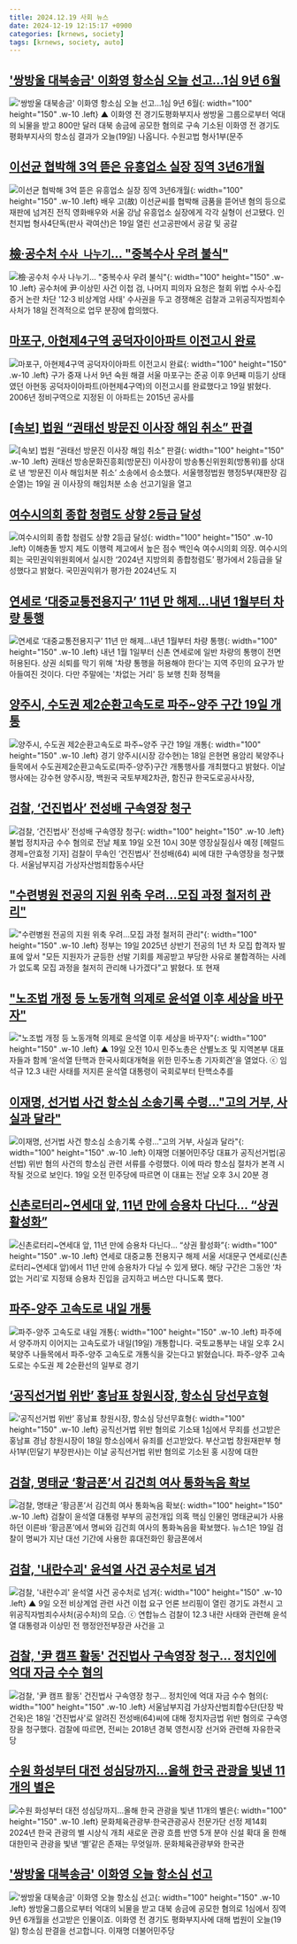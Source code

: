 ```yaml
---
title: 2024.12.19 사회 뉴스
date: 2024-12-19 12:15:17 +0900
categories: [krnews, society]
tags: [krnews, society, auto]
---
```

## ['쌍방울 대북송금' 이화영 항소심 오늘 선고…1심 9년 6월](https://n.news.naver.com/mnews/article/055/0001216611)

!['쌍방울 대북송금' 이화영 항소심 오늘 선고…1심 9년 6월](https://mimgnews.pstatic.net/image/origin/055/2024/12/19/1216611.jpg?type=nf220_150){: width="100" height="150" .w-10 .left}
▲ 이화영 전 경기도평화부지사 쌍방울 그룹으로부터 억대의 뇌물을 받고 800만 달러 대북 송금에 공모한 혐의로 구속 기소된 이화영 전 경기도 평화부지사의 항소심 결과가 오늘(19일) 나옵니다. 수원고법 형사1부(문주

## [이선균 협박해 3억 뜯은 유흥업소 실장 징역 3년6개월](https://n.news.naver.com/mnews/article/003/0012971192)

![이선균 협박해 3억 뜯은 유흥업소 실장 징역 3년6개월](https://mimgnews.pstatic.net/image/origin/003/2024/12/19/12971192.jpg?type=nf220_150){: width="100" height="150" .w-10 .left}
배우 고(故) 이선균씨를 협박해 금품을 뜯어낸 혐의 등으로 재판에 넘겨진 전직 영화배우와 서울 강남 유흥업소 실장에게 각각 실형이 선고됐다. 인천지법 형사4단독(판사 곽여산)은 19일 열린 선고공판에서 공갈 및 공갈

## [檢·공수처 `수사 나누기`… "중복수사 우려 불식"](https://n.news.naver.com/mnews/article/029/0002923887)

![檢·공수처 `수사 나누기`… "중복수사 우려 불식"](https://mimgnews.pstatic.net/image/origin/029/2024/12/18/2923887.jpg?type=nf220_150){: width="100" height="150" .w-10 .left}
공수처에 尹·이상민 사건 이첩 검, 나머지 피의자 요청은 철회 위법 수사·수집 증거 논란 차단 '12·3 비상계엄 사태' 수사권을 두고 경쟁해온 검찰과 고위공직자범죄수사처가 18일 전격적으로 업무 분장에 합의했다.

## [마포구, 아현제4구역 공덕자이아파트 이전고시 완료](https://n.news.naver.com/mnews/article/001/0015115288)

![마포구, 아현제4구역 공덕자이아파트 이전고시 완료](https://mimgnews.pstatic.net/image/origin/001/2024/12/19/15115288.jpg?type=nf220_150){: width="100" height="150" .w-10 .left}
구가 중재 나서 9년 숙원 해결 서울 마포구는 준공 이후 9년째 미등기 상태였던 아현동 공덕자이아파트(아현제4구역)의 이전고시를 완료했다고 19일 밝혔다. 2006년 정비구역으로 지정된 이 아파트는 2015년 공사를

## [[속보] 법원 “권태선 방문진 이사장 해임 취소” 판결](https://n.news.naver.com/mnews/article/028/0002722595)

![[속보] 법원 “권태선 방문진 이사장 해임 취소” 판결](https://mimgnews.pstatic.net/image/origin/028/2024/12/19/2722595.jpg?type=nf220_150){: width="100" height="150" .w-10 .left}
권태선 방송문화진흥회(방문진) 이사장이 방송통신위원회(방통위)를 상대로 낸 ‘방문진 이사 해임처분 취소’ 소송에서 승소했다. 서울행정법원 행정5부(재판장 김순열)는 19일 권 이사장의 해임처분 소송 선고기일을 열고

## [여수시의회 종합 청렴도 상향 2등급 달성](https://n.news.naver.com/mnews/article/016/0002404819)

![여수시의회 종합 청렴도 상향 2등급 달성](https://mimgnews.pstatic.net/image/origin/016/2024/12/19/2404819.jpg?type=nf220_150){: width="100" height="150" .w-10 .left}
이해충돌 방지 제도 이행력 제고에서 높은 점수 백인숙 여수시의회 의장. 여수시의회는 국민권익위원회에서 실시한 ‘2024년 지방의회 종합청렴도’ 평가에서 2등급을 달성했다고 밝혔다. 국민권익위가 평가한 2024년도 지

## [연세로 ‘대중교통전용지구’ 11년 만 해제…내년 1월부터 차량 통행](https://n.news.naver.com/mnews/article/029/0002923981)

![연세로 ‘대중교통전용지구’ 11년 만 해제…내년 1월부터 차량 통행](https://mimgnews.pstatic.net/image/origin/029/2024/12/19/2923981.jpg?type=nf220_150){: width="100" height="150" .w-10 .left}
내년 1월 1일부터 신촌 연세로에 일반 차량의 통행이 전면 허용된다. 상권 쇠퇴를 막기 위해 '차량 통행을 허용해야 한다'는 지역 주민의 요구가 받아들여진 것이다. 다만 주말에는 '차없는 거리' 등 보행 친화 정책을

## [양주시, 수도권 제2순환고속도로 파주~양주 구간 19일 개통](https://n.news.naver.com/mnews/article/277/0005519750)

![양주시, 수도권 제2순환고속도로 파주~양주 구간 19일 개통](https://mimgnews.pstatic.net/image/origin/277/2024/12/18/5519750.jpg?type=nf220_150){: width="100" height="150" .w-10 .left}
경기 양주시(시장 강수현)는 18일 은현면 용암리 북양주나들목에서 수도권제2순환고속도로(파주-양주)구간 개통행사를 개최했다고 밝혔다. 이날 행사에는 강수현 양주시장, 백원국 국토부제2차관, 함진규 한국도로공사사장,

## [검찰, ‘건진법사’ 전성배 구속영장 청구](https://n.news.naver.com/mnews/article/016/0002404512)

![검찰, ‘건진법사’ 전성배 구속영장 청구](https://mimgnews.pstatic.net/image/origin/016/2024/12/18/2404512.jpg?type=nf220_150){: width="100" height="150" .w-10 .left}
불법 정치자금 수수 혐의로 전날 체포 19일 오전 10시 30분 영장실질심사 예정 [헤럴드경제=안효정 기자] 검찰이 무속인 ‘건진법사’ 전성배(64) 씨에 대한 구속영장을 청구했다. 서울남부지검 가상자산범죄합동수사단

## ["수련병원 전공의 지원 위축 우려…모집 과정 철저히 관리"](https://n.news.naver.com/mnews/article/421/0007976775)

!["수련병원 전공의 지원 위축 우려…모집 과정 철저히 관리"](https://mimgnews.pstatic.net/image/origin/421/2024/12/19/7976775.jpg?type=nf220_150){: width="100" height="150" .w-10 .left}
정부는 19일 2025년 상반기 전공의 1년 차 모집 합격자 발표에 앞서 "모든 지원자가 균등한 선발 기회를 제공받고 부당한 사유로 불합격하는 사례가 없도록 모집 과정을 철저히 관리해 나가겠다"고 밝혔다. 또 현재

## ["노조법 개정 등 노동개혁 의제로 윤석열 이후 세상을 바꾸자"](https://n.news.naver.com/mnews/article/047/0002456912)

!["노조법 개정 등 노동개혁 의제로 윤석열 이후 세상을 바꾸자"](https://mimgnews.pstatic.net/image/origin/047/2024/12/19/2456912.jpg?type=nf220_150){: width="100" height="150" .w-10 .left}
▲ 19일 오전 10시 민주노총은 산별노조 및 지역본부 대표자들과 함께 ‘윤석열 탄핵과 한국사회대개혁을 위한 민주노총 기자회견’을 열었다. ⓒ 임석규 12.3 내란 사태를 저지른 윤석열 대통령이 국회로부터 탄핵소추를

## [이재명, 선거법 사건 항소심 소송기록 수령…"고의 거부, 사실과 달라"](https://n.news.naver.com/mnews/article/119/0002905900)

![이재명, 선거법 사건 항소심 소송기록 수령…"고의 거부, 사실과 달라"](https://mimgnews.pstatic.net/image/origin/119/2024/12/19/2905900.jpg?type=nf220_150){: width="100" height="150" .w-10 .left}
이재명 더불어민주당 대표가 공직선거법(공선법) 위반 혐의 사건의 항소심 관련 서류를 수령했다. 이에 따라 항소심 절차가 본격 시작될 것으로 보인다. 19일 오전 민주당에 따르면 이 대표는 전날 오후 3시 20분 경

## [신촌로터리~연세대 앞, 11년 만에 승용차 다닌다… “상권 활성화”](https://n.news.naver.com/mnews/article/366/0001041300)

![신촌로터리~연세대 앞, 11년 만에 승용차 다닌다… “상권 활성화”](https://mimgnews.pstatic.net/image/origin/366/2024/12/19/1041300.jpg?type=nf220_150){: width="100" height="150" .w-10 .left}
연세로 대중교통 전용지구 해제 서울 서대문구 연세로(신촌로터리~연세대 앞)에서 11년 만에 승용차가 다닐 수 있게 됐다. 해당 구간은 그동안 ‘차 없는 거리’로 지정돼 승용차 진입을 금지하고 버스만 다니도록 했다.

## [파주-양주 고속도로 내일 개통](https://n.news.naver.com/mnews/article/056/0011859539)

![파주-양주 고속도로 내일 개통](https://mimgnews.pstatic.net/image/origin/056/2024/12/18/11859539.jpg?type=nf220_150){: width="100" height="150" .w-10 .left}
파주에서 양주까지 이어지는 고속도로가 내일(19일) 개통합니다. 국토교통부는 내일 오후 2시 북양주 나들목에서 파주-양주 고속도로 개통식을 갖는다고 밝혔습니다. 파주-양주 고속도로는 수도권 제 2순환선의 일부로 경기

## [‘공직선거법 위반’ 홍남표 창원시장, 항소심 당선무효형](https://n.news.naver.com/mnews/article/011/0004429507)

![‘공직선거법 위반’ 홍남표 창원시장, 항소심 당선무효형](https://mimgnews.pstatic.net/image/origin/011/2024/12/18/4429507.jpg?type=nf220_150){: width="100" height="150" .w-10 .left}
공직선거법 위반 혐의로 기소돼 1심에서 무죄를 선고받은 홍남표 경남 창원시장이 18일 항소심에서 유죄를 선고받았다. 부산고법 창원재판부 형사1부(민달기 부장판사)는 이날 공직선거법 위반 혐의로 기소된 홍 시장에 대한

## [검찰, 명태균 ‘황금폰’서 김건희 여사 통화녹음 확보](https://n.news.naver.com/mnews/article/014/0005284642)

![검찰, 명태균 ‘황금폰’서 김건희 여사 통화녹음 확보](https://mimgnews.pstatic.net/image/origin/014/2024/12/19/5284642.jpg?type=nf220_150){: width="100" height="150" .w-10 .left}
검찰이 윤석열 대통령 부부의 공천개입 의혹 핵심 인물인 명태균씨가 사용하던 이른바 ‘황금폰’에서 명씨와 김건희 여사의 통화녹음을 확보했다. 뉴스1은 19일 검찰이 명씨가 지난 대선 기간에 사용한 휴대전화인 황금폰에서

## [검찰, '내란수괴' 윤석열 사건 공수처로 넘겨](https://n.news.naver.com/mnews/article/047/0002456802)

![검찰, '내란수괴' 윤석열 사건 공수처로 넘겨](https://mimgnews.pstatic.net/image/origin/047/2024/12/18/2456802.jpg?type=nf220_150){: width="100" height="150" .w-10 .left}
▲ 9일 오전 비상계엄 관련 사건 이첩 요구 언론 브리핑이 열린 경기도 과천시 고위공직자범죄수사처(공수처)의 모습. ⓒ 연합뉴스 검찰이 12.3 내란 사태와 관련해 윤석열 대통령과 이상민 전 행정안전부장관 사건을 고

## [검찰, '尹 캠프 활동' 건진법사 구속영장 청구... 정치인에 억대 자금 수수 혐의](https://n.news.naver.com/mnews/article/469/0000839514)

![검찰, '尹 캠프 활동' 건진법사 구속영장 청구... 정치인에 억대 자금 수수 혐의](https://mimgnews.pstatic.net/image/origin/469/2024/12/18/839514.jpg?type=nf220_150){: width="100" height="150" .w-10 .left}
서울남부지검 가상자산범죄합수단(단장 박건욱)은 18일 '건진법사'로 알려진 전성배(64)씨에 대해 정치자금법 위반 혐의로 구속영장을 청구했다. 검찰에 따르면, 전씨는 2018년 경북 영천시장 선거와 관련해 자유한국당

## [수원 화성부터 대전 성심당까지…올해 한국 관광을 빛낸 11개의 별은](https://n.news.naver.com/mnews/article/009/0005416182)

![수원 화성부터 대전 성심당까지…올해 한국 관광을 빛낸 11개의 별은](https://mimgnews.pstatic.net/image/origin/009/2024/12/19/5416182.jpg?type=nf220_150){: width="100" height="150" .w-10 .left}
문화체육관광부·한국관광공사 전문가단 선정 제14회 2024년 한국 관광의 별 시상식 개최 새로운 관광 흐름 반영 5개 분야 신설 확대 올 한해 대한민국 관광을 빛낸 ‘별’같은 존재는 무엇일까. 문화체육관광부와 한국관

## ['쌍방울 대북송금' 이화영 오늘 항소심 선고](https://n.news.naver.com/mnews/article/057/0001861518)

!['쌍방울 대북송금' 이화영 오늘 항소심 선고](https://mimgnews.pstatic.net/image/origin/057/2024/12/19/1861518.jpg?type=nf220_150){: width="100" height="150" .w-10 .left}
쌍방울그룹으로부터 억대의 뇌물을 받고 대북 송금에 공모한 혐의로 1심에서 징역 9년 6개월을 선고받은 인물이죠. 이화영 전 경기도 평화부지사에 대해 법원이 오늘(19일) 항소심 판결을 선고합니다. 이재명 더불어민주당

